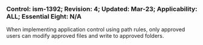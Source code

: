 ### Control: ism-1392; Revision: 4; Updated: Mar-23; Applicability: ALL; Essential Eight: N/A
<p>When implementing application control using path rules, only approved users can modify approved files and write to approved folders.</p>